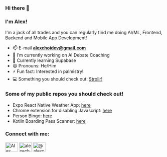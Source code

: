 ### Hi there 👋
### I'm Alex!

I'm a jack of all trades and you can regularly find me doing AI/ML, Frontend, Backend and Mobile App Development!

- 📫 E-mail **alexchoidev@gmail.com**
- 🔭 I’m currently working on AI Debate Coaching
- 📕 Currently learning Supabase
- 😄 Pronouns: He/Him
- ⚡ Fun fact: Interested in palmistry!
- 💻 Something you should check out: <a href="https://strollr.xyz">Strollr!</a>

### Some of my public repos you should check out!

- Expo React Native Weather App: <a href="https://github.com/alexechoi/expo-weather-app">here</a>
- Chrome extension for disabling Javascript: <a href="https://github.com/alexechoi/disable-javascript">here</a>
- Person Bingo: <a href="https://github.com/alexechoi/person-bingo">here</a>
- Kotlin Boarding Pass Scanner: <a href="https://github.com/alexechoi/boarding-pass-scanner">here</a>

<h3 align="left">Connect with me:</h3>
<p align="left">
<a href="https://linkedin.com/in/alexchoi1" target="blank"><img align="center" src="https://raw.githubusercontent.com/rahuldkjain/github-profile-readme-generator/master/src/images/icons/Social/linked-in-alt.svg" alt="Alex Choi" height="30" width="40" /></a>
<a href="https://instagram.com/alexechoi" target="blank"><img align="center" src="https://raw.githubusercontent.com/rahuldkjain/github-profile-readme-generator/master/src/images/icons/Social/instagram.svg" alt="alexechoi" height="30" width="40" /></a>
<a href="https://www.twitter.com/alexchhk" target="blank"><img align="center" src="https://raw.githubusercontent.com/rahuldkjain/github-profile-readme-generator/master/src/images/icons/Social/twitter.svg" alt="@alexchhk" height="30" width="40" /></a>
</p>

